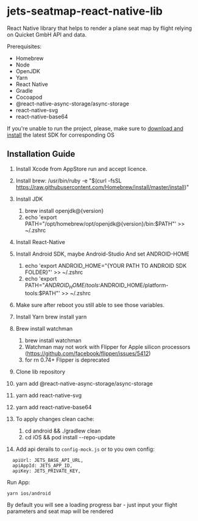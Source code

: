 # jets-seatmap-react-native-lib

React Native library that helps to render a plane seat map by flight relying on Quicket GmbH API and data.


Prerequisites:
- Homebrew
- Node
- OpenJDK
- Yarn
- React Native
- Gradle
- Cocoapod
- @react-native-async-storage/async-storage
- react-native-svg
- react-native-base64


If you're unable to run the project, please, make sure to [download and install](https://reactnative.dev/docs/environment-setup) the latest SDK for corresponding OS


## Installation Guide

1. Install Xcode from AppStore run and accept licence.

2. Install brew:
    /usr/bin/ruby -e "$(curl -fsSL https://raw.githubusercontent.com/Homebrew/install/master/install)"

3. Install JDK 
    1. brew install openjdk@{version}
    2. echo 'export PATH="/opt/homebrew/opt/openjdk@{version}/bin:$PATH"' >> ~/.zshrc

4. Install React-Native

5. Install Android SDK, maybe Android-Studio And set ANDROID-HOME
    1. echo 'export ANDROID_HOME="{YOUR PATH TO ANDROID SDK FOLDER}"' >> ~/.zshrc
    2. echo 'export PATH="$ANDROID_HOME/tools:$ANDROID_HOME/platform-tools:$PATH"' >> ~/.zshrc

6. Make sure after reboot you still able to see those variables.

8. Install Yarn brew install yarn

9. Brew install watchman
    1. brew install watchman
    2. Watchman may not work with Flipper for Apple silicon processors  (https://github.com/facebook/flipper/issues/5412)
    3. for rn 0.74+ Flipper is deprecated

10. Clone lib repository 

11. yarn add @react-native-async-storage/async-storage

12. yarn add react-native-svg

13. yarn add react-native-base64

14. To apply changes clean cache:
    1. cd android && ./gradlew clean 
    2. cd iOS && pod install --repo-update

15. Add api derails to `config-mock.js` or to you own config:

```
  apiUrl: JETS_BASE_API_URL,
  apiAppId: JETS_APP_ID,
  apiKey: JETS_PRIVATE_KEY,
```

Run App:

`yarn ios/android`

By default you will see a loading progress bar - just input your flight parameters and seat map will be rendered

